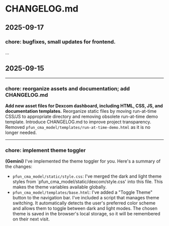 # CHANGELOG.md

## 2025-09-17

### chore: bugfixes, small updates for frontend.

...

## 2025-09-15

------------

### chore: reorganize assets and documentation; add CHANGELOG.md

**Add new asset files for Dexcom dashboard, including HTML, CSS, JS, and documentation templates.** Reorganize static files by moving run-at-time CSS/JS to
appropriate directory and removing obsolete run-at-time demo template. Introduce CHANGELOG.md to improve project transparency. Removed `pfun_cma_model/templates/run-at-time-demo.html` as it is no longer needed.

------------

### chore: implement theme toggler

**(Gemini)**
I've implemented the theme toggler for you. Here's a summary of the changes:
- `pfun_cma_model/static/style.css`: I've merged the dark and light theme styles from `pfun_cma_model/static/dexcom/style.css' into this file. This makes the theme variables available globally.
- `pfun_cma_model/templates/base.html`: I've added a "Toggle Theme" button to the navigation bar. I've included a script that manages theme switching. It automatically detects the user's preferred color scheme and allows them to toggle between dark and light modes. The chosen theme is saved in the browser's local storage, so it will be remembered on their next visit.
